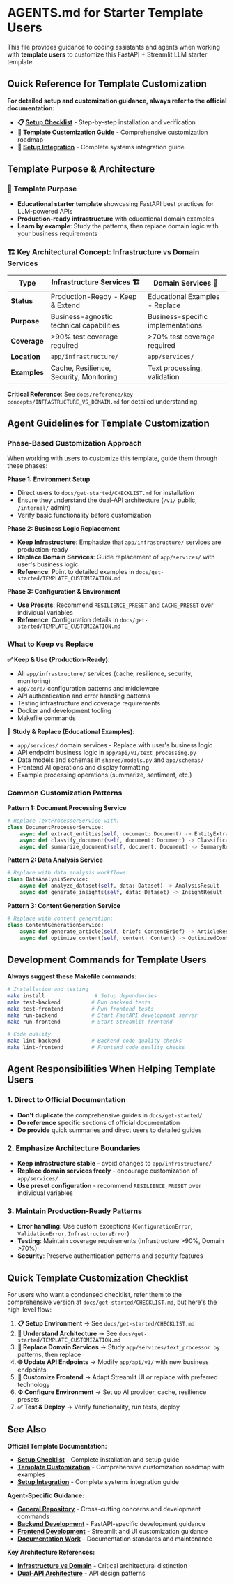# AGENTS.md for Starter Template Users

This file provides guidance to coding assistants and agents when working with **template users** to customize this FastAPI + Streamlit LLM starter template.

## Quick Reference for Template Customization

**For detailed setup and customization guidance, always refer to the official documentation:**

- **📋 [Setup Checklist](docs/get-started/CHECKLIST.md)** - Step-by-step installation and verification
- **🎯 [Template Customization Guide](docs/get-started/TEMPLATE_CUSTOMIZATION.md)** - Comprehensive customization roadmap
- **🔧 [Setup Integration](docs/get-started/SETUP_INTEGRATION.md)** - Complete systems integration guide

## Template Purpose & Architecture

### 🎯 Template Purpose
- **Educational starter template** showcasing FastAPI best practices for LLM-powered APIs
- **Production-ready infrastructure** with educational domain examples
- **Learn by example**: Study the patterns, then replace domain logic with your business requirements

### 🏗️ Key Architectural Concept: Infrastructure vs Domain Services

| Type | Infrastructure Services 🏗️ | Domain Services 💼 |
|------|---------------------------|--------------------|
| **Status** | Production-Ready - Keep & Extend | Educational Examples - Replace |
| **Purpose** | Business-agnostic technical capabilities | Business-specific implementations |
| **Coverage** | >90% test coverage required | >70% test coverage required |
| **Location** | `app/infrastructure/` | `app/services/` |
| **Examples** | Cache, Resilience, Security, Monitoring | Text processing, validation |

**Critical Reference**: See `docs/reference/key-concepts/INFRASTRUCTURE_VS_DOMAIN.md` for detailed understanding.

## Agent Guidelines for Template Customization

### Phase-Based Customization Approach

When working with users to customize this template, guide them through these phases:

**Phase 1: Environment Setup**
- Direct users to `docs/get-started/CHECKLIST.md` for installation
- Ensure they understand the dual-API architecture (`/v1/` public, `/internal/` admin)
- Verify basic functionality before customization

**Phase 2: Business Logic Replacement**
- **Keep Infrastructure**: Emphasize that `app/infrastructure/` services are production-ready
- **Replace Domain Services**: Guide replacement of `app/services/` with user's business logic
- **Reference**: Point to detailed examples in `docs/get-started/TEMPLATE_CUSTOMIZATION.md`

**Phase 3: Configuration & Environment**
- **Use Presets**: Recommend `RESILIENCE_PRESET` and `CACHE_PRESET` over individual variables
- **Reference**: Configuration details in `docs/get-started/TEMPLATE_CUSTOMIZATION.md`

### What to Keep vs Replace

**✅ Keep & Use (Production-Ready)**:
- All `app/infrastructure/` services (cache, resilience, security, monitoring)
- `app/core/` configuration patterns and middleware
- API authentication and error handling patterns
- Testing infrastructure and coverage requirements
- Docker and development tooling
- Makefile commands

**🔄 Study & Replace (Educational Examples)**:
- `app/services/` domain services - Replace with user's business logic
- API endpoint business logic in `app/api/v1/text_processing.py`
- Data models and schemas in `shared/models.py` and `app/schemas/`
- Frontend AI operations and display formatting
- Example processing operations (summarize, sentiment, etc.)

### Common Customization Patterns

**Pattern 1: Document Processing Service**
```python
# Replace TextProcessorService with:
class DocumentProcessorService:
    async def extract_entities(self, document: Document) -> EntityExtractionResult
    async def classify_document(self, document: Document) -> ClassificationResult
    async def summarize_document(self, document: Document) -> SummaryResult
```

**Pattern 2: Data Analysis Service**
```python
# Replace with data analysis workflows:
class DataAnalysisService:
    async def analyze_dataset(self, data: Dataset) -> AnalysisResult
    async def generate_insights(self, data: Dataset) -> InsightResult
```

**Pattern 3: Content Generation Service**
```python
# Replace with content generation:
class ContentGenerationService:
    async def generate_article(self, brief: ContentBrief) -> ArticleResult
    async def optimize_content(self, content: Content) -> OptimizedContent
```

## Development Commands for Template Users

**Always suggest these Makefile commands:**
```bash
# Installation and testing
make install                # Setup dependencies
make test-backend          # Run backend tests
make test-frontend         # Run frontend tests
make run-backend           # Start FastAPI development server
make run-frontend          # Start Streamlit frontend

# Code quality
make lint-backend          # Backend code quality checks
make lint-frontend         # Frontend code quality checks
```

## Agent Responsibilities When Helping Template Users

### 1. Direct to Official Documentation
- **Don't duplicate** the comprehensive guides in `docs/get-started/`
- **Do reference** specific sections of official documentation
- **Do provide** quick summaries and direct users to detailed guides

### 2. Emphasize Architecture Boundaries
- **Keep infrastructure stable** - avoid changes to `app/infrastructure/`
- **Replace domain services freely** - encourage customization of `app/services/`
- **Use preset configuration** - recommend `RESILIENCE_PRESET` over individual variables

### 3. Maintain Production-Ready Patterns
- **Error handling**: Use custom exceptions (`ConfigurationError`, `ValidationError`, `InfrastructureError`)
- **Testing**: Maintain coverage requirements (Infrastructure >90%, Domain >70%)
- **Security**: Preserve authentication patterns and security features

## Quick Template Customization Checklist

For users who want a condensed checklist, refer them to the comprehensive version at `docs/get-started/CHECKLIST.md`, but here's the high-level flow:

1. **📋 Setup Environment** → See `docs/get-started/CHECKLIST.md`
2. **🎯 Understand Architecture** → See `docs/get-started/TEMPLATE_CUSTOMIZATION.md` 
3. **💼 Replace Domain Services** → Study `app/services/text_processor.py` patterns, then replace
4. **🌐 Update API Endpoints** → Modify `app/api/v1/` with new business endpoints
5. **🎨 Customize Frontend** → Adapt Streamlit UI or replace with preferred technology
6. **⚙️ Configure Environment** → Set up AI provider, cache, resilience presets
7. **✅ Test & Deploy** → Verify functionality, run tests, deploy

## See Also

**Official Template Documentation:**
- **[Setup Checklist](docs/get-started/CHECKLIST.md)** - Complete installation and setup guide
- **[Template Customization](docs/get-started/TEMPLATE_CUSTOMIZATION.md)** - Comprehensive customization roadmap with examples
- **[Setup Integration](docs/get-started/SETUP_INTEGRATION.md)** - Complete systems integration guide

**Agent-Specific Guidance:**
- **[General Repository](AGENTS.md)** - Cross-cutting concerns and development commands
- **[Backend Development](backend/AGENTS.md)** - FastAPI-specific development guidance
- **[Frontend Development](frontend/AGENTS.md)** - Streamlit and UI customization guidance
- **[Documentation Work](docs/AGENTS.md)** - Documentation standards and maintenance

**Key Architecture References:**
- **[Infrastructure vs Domain](docs/reference/key-concepts/INFRASTRUCTURE_VS_DOMAIN.md)** - Critical architectural distinction
- **[Dual-API Architecture](docs/reference/key-concepts/DUAL_API_ARCHITECTURE.md)** - API design patterns